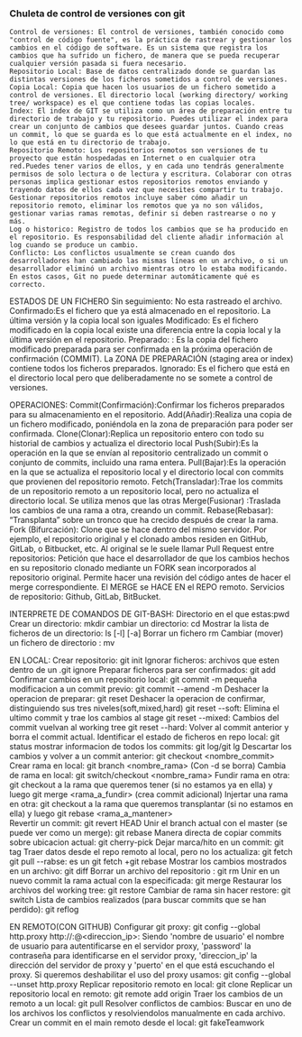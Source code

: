 ### Chuleta de control de versiones con git
	Control de versiones: El control de versiones, también conocido como "control de código fuente", es la práctica de rastrear y gestionar los cambios en el código de software. Es un sistema que registra los cambios que ha sufrido un fichero, de manera que se pueda recuperar cualquier versión pasada si fuera necesario.
	Repositorio Local: Base de datos centralizado donde se guardan las distintas versiones de los ficheros sometidos a control de versiones.
	Copia Local: Copia que hacen los usuarios de un fichero sometido a control de versiones. El directorio local (working directory/ working tree/ workspace) es el que contiene todas las copias locales.
	Index: El index de GIT se utiliza como un área de preparación entre tu directorio de trabajo y tu repositorio. Puedes utilizar el index para crear un conjunto de cambios que desees guardar juntos. Cuando creas un commit, lo que se guarda es lo que está actualmente en el index, no lo que está en tu directorio de trabajo.
	Repositorio Remoto: Los repositorios remotos son versiones de tu proyecto que están hospedadas en Internet o en cualquier otra red.Puedes tener varios de ellos, y en cada uno tendrás generalmente permisos de solo lectura o de lectura y escritura. Colaborar con otras personas implica gestionar estos repositorios remotos enviando y trayendo datos de ellos cada vez que necesites compartir tu trabajo. Gestionar repositorios remotos incluye saber cómo añadir un repositorio remoto, eliminar los remotos que ya no son válidos, gestionar varias ramas remotas, definir si deben rastrearse o no y más. 
	Log o historico: Registro de todos los cambios que se ha producido en el repositorio. Es responsabilidad del cliente añadir información al log cuando se produce un cambio.
	Conflicto: Los conflictos usualmente se crean cuando dos desarrolladores han cambiado las mismas líneas en un archivo, o si un desarrollador eliminó un archivo mientras otro lo estaba modificando. En estos casos, Git no puede determinar automáticamente qué es correcto.

ESTADOS DE UN FICHERO
	Sin seguimiento: No esta rastreado el archivo.
	Confirmado:Es el fichero que ya está almacenado en el repositorio. La última versión y la copia local son iguales
	Modificado: Es el fichero modificado en la copia local existe una diferencia entre la copia local y la última versión en el repositorio.
	Preparado: : Es la copia del fichero modificado preparada para ser confirmada en la próxima operación de confirmación (COMMIT). La ZONA DE PREPARACIÓN (staging area or index) contiene todos los ficheros preparados.
	Ignorado: Es el fichero que está en el directorio local pero que deliberadamente no se somete a control de versiones. 

OPERACIONES:
	Commit(Confirmación):Confirmar los ficheros preparados para su almacenamiento en el repositorio. 
	Add(Añadir):Realiza una copia de un fichero modificado, poniéndola en la zona de preparación para poder ser confirmada.
	Clone(Clonar):Replica un repositorio entero con todo su historial de cambios y actualiza el directorio local
	Push(Subir):Es la operación en la que se envían al repositorio centralizado un commit o conjunto de commits, incluido una rama entera.
	Pull(Bajar):Es la operación en la que se actualiza el repositorio local y el directorio local con commits que provienen del repositorio remoto. 
	Fetch(Transladar):Trae los commits de un repositorio remoto a un repositorio local, pero no actualiza el directorio local. Se utiliza menos que las otras
	Merge(Fusionar) :Traslada los cambios de una rama a otra, creando un commit. 
	Rebase(Rebasar): “Transplanta” sobre un tronco que ha crecido después de crear la rama. 
	Fork (Bifurcación): Clone que se hace dentro del mismo servidor. Por ejemplo, el repositorio original y el clonado ambos residen en GitHub, GitLab, o Bitbucket, etc. Al original se le suele llamar
	Pull Request entre repositorios: Petición que hace el desarrollador de que los cambios hechos en su repositorio clonado mediante un FORK sean incorporados al repositorio original. Permite hacer una revisión del código antes de hacer el merge correspondiente. El MERGE se HACE EN el REPO remoto. 
	Servicios de repositorio: Github, GitLab, BitBucket.

INTERPRETE DE COMANDOS DE GIT-BASH:
	Directorio en el que estas:pwd
	Crear un directorio: mkdir <directorio>
	cambiar un directorio: cd <directorio>
	Mostrar la lista de ficheros de un directorio: ls [-l] [-a]
	Borrar un fichero rm <archivo>
	Cambiar (mover) un fichero de directorio : mv <fuente> <destino>

EN LOCAL:
	Crear repositorio: git init
	Ignorar ficheros: archivos que esten dentro de un .git ignore
	Preparar ficheros para ser confirmados: git add
	Confirmar cambios en un repositorio local: git commit -m <Mensaje>
	pequeña modificacion a un commit previo: git commit --amend -m <Mensaje>
	Deshacer la operacion de preparar: git reset <archivo>
	Deshacer la operacion de confirmar, distinguiendo sus tres niveles(soft,mixed,hard)
	git reset --soft: Elimina el ultimo commit y trae los cambios al stage
	git reset --mixed: Cambios del commit vuelvan al working tree
	git reset --hard: Volver al commit anterior y borra el commit actual.
	Identificar el estado de ficheros en repo local: git status
	mostrar informacion de todos los commits: git log/git lg
	Descartar los cambios y volver a un commit anterior: git checkout <nombre_commit>
	Crear rama en local: git branch <nombre_rama> (Con -d se borra)
	Cambia de rama en local: git switch/checkout <nombre_rama>
	Fundir rama en otra: git checkout a la rama que queremos tener (si no estamos ya en ella) y luego git merge <rama_a_fundir> (crea commit adicional)
	Injertar una rama en otra: git checkout a la rama que queremos transplantar (si no estamos en ella) y luego git rebase <rama_a_mantener>  
	Revertir un commit: git revert HEAD
	Unir el branch actual con el master (se puede ver como un merge): git rebase
	Manera directa de copiar commits sobre ubicacion actual: git cherry-pick <nombrecommit>
	Dejar marca/hito en un commit: git tag
	Traer datos desde el repo remoto al local, pero no los actualiza: git fetch
	git pull --rabse: es un git fetch +git rebase
	Mostrar los cambios mostrados en un archivo: git diff
	Borrar un archivo del repositorio : git rm <archivo>
	Unir en un nuevo commit la rama actual con la especificada: git merge <nombrerama>
	Restaurar los archivos del working tree: git restore
	Cambiar de rama sin hacer restore: git switch
	Lista de cambios realizados (para buscar commits que se han perdido): git reflog
	


EN REMOTO(CON GITHUB)
	Configurar git proxy: git config --global http.proxy http://<nombre de usuario>:<password>@<direccion_ip>:<puerto>
	Siendo 'nombre de usuario' el nombre de usuario para autentificarse en el servidor proxy, 'password' la contraseña para identificarse en el servidor proxy, 'direccion_ip' la dirección del servidor de proxy y 'puerto' en el que está escuchando el proxy.
	Si queremos deshabilitar el uso del proxy usamos:
	git config --global --unset http.proxy
	Replicar repositorio remoto en local: git clone <url>
	Replicar un repositorio local en remoto: git remote add origin <url repositorio>
	Traer los cambios de un remoto a un local: git pull
	Resolver conflictos de cambios: Buscar en uno de los archivos los conflictos y resolviendolos manualmente en cada archivo.
	Crear un commit en el main remoto desde el local: git fakeTeamwork <commit>



